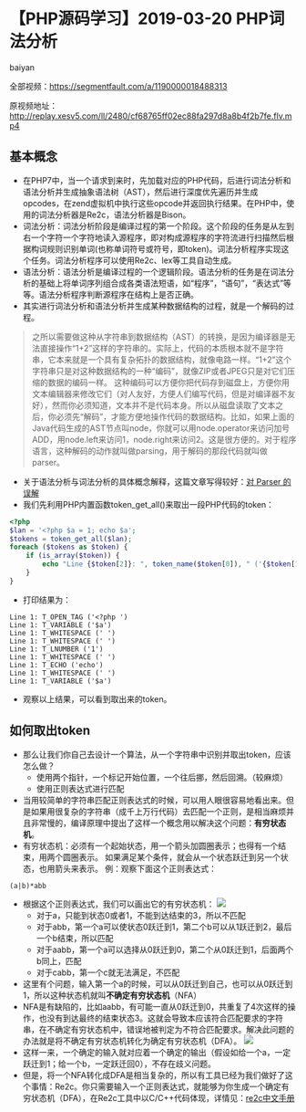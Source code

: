 # **【PHP源码学习】2019-03-20 PHP词法分析**
baiyan

全部视频：https://segmentfault.com/a/1190000018488313

原视频地址：http://replay.xesv5.com/ll/2480/cf68765ff02ec88fa297d8a8b4f2b7fe.flv.mp4

## 基本概念
 - 在PHP7中，当一个请求到来时，先加载对应的PHP代码，后进行词法分析和语法分析并生成抽象语法树（AST），然后进行深度优先遍历并生成opcodes，在zend虚拟机中执行这些opcode并返回执行结果。在PHP中，使用的词法分析器是Re2c，语法分析器是Bison。
 - 词法分析：词法分析阶段是编译过程的第一个阶段。这个阶段的任务是从左到右一个字符一个字符地读入源程序，即对构成源程序的字符流进行扫描然后根据构词规则识别单词(也称单词符号或符号，即token)。词法分析程序实现这个任务。词法分析程序可以使用Re2c、lex等工具自动生成。
 - 语法分析：语法分析是编译过程的一个逻辑阶段。语法分析的任务是在词法分析的基础上将单词序列组合成各类语法短语，如“程序”，“语句”，“表达式”等等。语法分析程序判断源程序在结构上是否正确。
 - 其实进行词法分析和语法分析并生成某种数据结构的过程，就是一个解码的过程。

> 之所以需要做这种从字符串到数据结构（AST）的转换，是因为编译器是无法直接操作“1+2”这样的字符串的。实际上，代码的本质根本就不是字符串，它本来就是一个具有复杂拓扑的数据结构，就像电路一样。“1+2”这个字符串只是对这种数据结构的一种“编码”，就像ZIP或者JPEG只是对它们压缩的数据的编码一样。
> 这种编码可以方便你把代码存到磁盘上，方便你用文本编辑器来修改它们（对人友好，方便人们编写代码，但是对编译器不友好），然而你必须知道，文本并不是代码本身。所以从磁盘读取了文本之后，你必须先“解码”，才能方便地操作代码的数据结构。比如，如果上面的Java代码生成的AST节点叫node，你就可以用node.operator来访问加号ADD，用node.left来访问1，node.right来访问2。这是很方便的。对于程序语言，这种解码的动作就叫做parsing，用于解码的那段代码就叫做parser。

 - 关于语法分析与词法分析的具体概念解释，这篇文章写得较好：[对 Parser 的误解](http://www.yinwang.org/blog-cn/2015/09/19/parser)
 - 我们先利用PHP内置函数token_get_all()来取出一段PHP代码的token：
```php
<?php
$lan = '<?php $a = 1; echo $a';
$tokens = token_get_all($lan);
foreach ($tokens as $token) {
    if (is_array($token)) {
        echo "Line {$token[2]}: ", token_name($token[0]), " ('{$token[1]}')", PHP_EOL;
    }
}
```
 - 打印结果为：
```
Line 1: T_OPEN_TAG ('<?php ')
Line 1: T_VARIABLE ('$a')
Line 1: T_WHITESPACE (' ')
Line 1: T_WHITESPACE (' ')
Line 1: T_LNUMBER ('1')
Line 1: T_WHITESPACE (' ')
Line 1: T_ECHO ('echo')
Line 1: T_WHITESPACE (' ')
Line 1: T_VARIABLE ('$a')

```
 - 观察以上结果，可以看到取出来的token。
## 如何取出token
 - 那么让我们你自己去设计一个算法，从一个字符串中识别并取出token，应该怎么做？
    - 使用两个指针，一个标记开始位置，一个往后挪，然后回溯。（较麻烦）
    - 使用正则表达式进行匹配
  - 当用较简单的字符串匹配正则表达式的时候，可以用人眼很容易地看出来。但是如果用很复杂的字符串（成千上万行代码）去匹配一个正则，是相当麻烦并且非常慢的，编译原理中提出了这样一个概念用以解决这个问题：**有穷状态机**。
  - 有穷状态机：必须有一个起始状态，用一个箭头加圆圈表示；也得有一个结束，用两个圆圈表示。 如果满足某个条件，就会从一个状态跃迁到另一个状态，也用箭头来表示。
例：观察下面这个正则表达式：
```
(a|b)*abb
```
 - 根据这个正则表达式，我们可以画出它的有穷状态机：
![](http://pq370w15r.bkt.clouddn.com/notebook/2019/4/26/1556243808028.png)
    - 对于a，只能到状态0或者1，不能到达结束的3，所以不匹配
    - 对于abb，第一个a可以使状态0跃迁到1，第二个b可以从1跃迁到2，最后一个b结束，所以匹配
    - 对于aabb，第一个a可以选择从0跃迁到0，第二个从0跃迁到1，后面两个b同上，匹配
    - 对于cabb，第一个c就无法满足，不匹配
 - 这里有个问题，输入第一个a的时候，可以从0跃迁到自己，也可以从0跃迁到1，所以这种状态机就叫**不确定有穷状态机**（NFA）
 - NFA是有缺陷的，比如aabb，有可能一直从0跃迁到0，共重复了4次这样的操作，也没有到达最终的结束状态3。这就会导致本应该符合匹配要求的字符串，在不确定有穷状态机中，错误地被判定为不符合匹配要求。解决此问题的办法就是将不确定有穷状态机转化为确定有穷状态机（DFA）。
![](http://pq370w15r.bkt.clouddn.com/notebook/2019/4/26/1556244802016.png)
 - 这样一来，一个确定的输入就对应着一个确定的输出（假设如给一个a，一定跃迁到1；给一个b，一定跃迁回0），不存在歧义问题。
 - 但是，将一个NFA转化成DFA是相当复杂的，所以有工具已经为我们做好了这个事情：Re2c。你只需要输入一个正则表达式，就能够为你生成一个确定有穷状态机（DFA），在Re2c工具中以C/C++代码体现，详情见：[re2c中文手册](http://w3w.reeze.cn/book/?p=G-re2c-mannual)